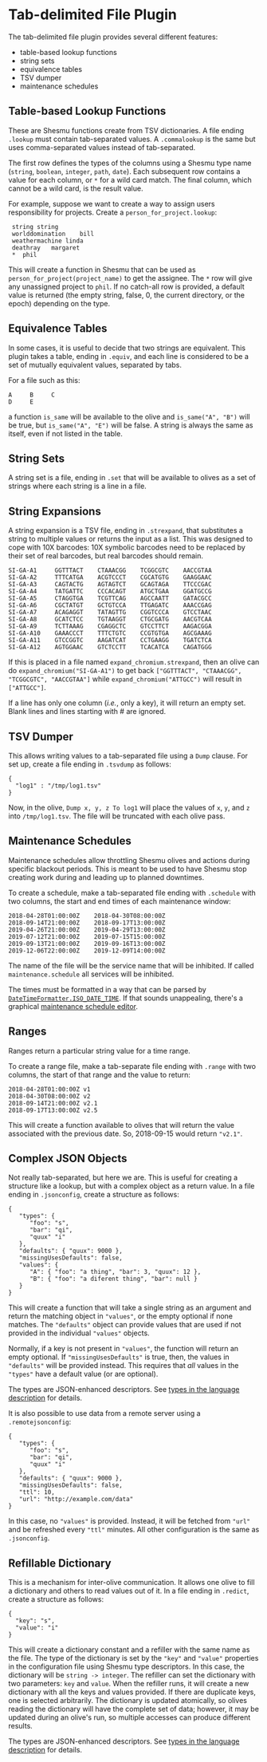 # Tab-delimited File Plugin
The tab-delimited file plugin provides several different features:

- table-based lookup functions
- string sets
- equivalence tables
- TSV dumper
- maintenance schedules

## Table-based Lookup Functions
These are Shesmu functions create from TSV dictionaries. A file ending
`.lookup` must contain tab-separated values. A `.commalookup` is the same but
uses comma-separated values instead of tab-separated.

 The first row defines the types of the columns using a Shesmu type name
(`string`, `boolean`, `integer`, `path`, `date`). Each subsequent row contains
a value for each column, or `*` for a wild card match. The final column, which
cannot be a wild card, is the result value.

For example, suppose we want to create a way to assign users responsibility for projects. Create a `person_for_project.lookup`:

     string	string
     worlddomination	bill
     weathermachine	linda
     deathray	margaret
     *	phil

This will create a function in Shesmu that can be used as
`person_for_project(project_name)` to get the assignee. The `*` row will give
any unassigned project to `phil`. If no catch-all row is provided, a default
value is returned (the empty string, false, 0, the current directory, or the
epoch) depending on the type.

## Equivalence Tables
In some cases, it is useful to decide that two strings are equivalent. This
plugin takes a table, ending in `.equiv`, and each line is considered to be a
set of mutually equivalent values, separated by tabs.

For a file such as this:

    A     B     C
    D     E

a function `is_same` will be available to the olive and `is_same("A", "B")`
will be true, but `is_same("A", "E")` will be false. A string is always the
same as itself, even if not listed in the table.

## String Sets
A string set is a file, ending in `.set` that will be available to olives as a
set of strings where each string is a line in a file.

## String Expansions
A string expansion is a TSV file, ending in `.strexpand`, that substitutes a
string to multiple values or returns the input as a list. This was designed to
cope with 10X barcodes: 10X symbolic barcodes need to be replaced by their set
of real barcodes, but real barcodes should remain.

    SI-GA-A1     GGTTTACT    CTAAACGG    TCGGCGTC    AACCGTAA
    SI-GA-A2     TTTCATGA    ACGTCCCT    CGCATGTG    GAAGGAAC
    SI-GA-A3     CAGTACTG    AGTAGTCT    GCAGTAGA    TTCCCGAC
    SI-GA-A4     TATGATTC    CCCACAGT    ATGCTGAA    GGATGCCG
    SI-GA-A5     CTAGGTGA    TCGTTCAG    AGCCAATT    GATACGCC
    SI-GA-A6     CGCTATGT    GCTGTCCA    TTGAGATC    AAACCGAG
    SI-GA-A7     ACAGAGGT    TATAGTTG    CGGTCCCA    GTCCTAAC
    SI-GA-A8     GCATCTCC    TGTAAGGT    CTGCGATG    AACGTCAA
    SI-GA-A9     TCTTAAAG    CGAGGCTC    GTCCTTCT    AAGACGGA
    SI-GA-A10    GAAACCCT    TTTCTGTC    CCGTGTGA    AGCGAAAG
    SI-GA-A11    GTCCGGTC    AAGATCAT    CCTGAAGG    TGATCTCA
    SI-GA-A12    AGTGGAAC    GTCTCCTT    TCACATCA    CAGATGGG

If this is placed in a file named `expand_chromium.strexpand`, then an olive
can do `expand_chromium("SI-GA-A1")` to get back `["GGTTTACT", "CTAAACGG",
"TCGGCGTC", "AACCGTAA"]` while `expand_chromium("ATTGCC")` will result in
`["ATTGCC"]`.

If a line has only one column (_i.e._, only a key), it will return an empty
set. Blank lines and lines starting with # are ignored.

## TSV Dumper
This allows writing values to a tab-separated file using a `Dump` clause. For
set up, create a file ending in `.tsvdump` as follows:

    {
      "log1" : "/tmp/log1.tsv"
    }

Now, in the olive, `Dump x, y, z To log1` will place the values of `x`, `y`,
and `z` into `/tmp/log1.tsv`.  The file will be truncated with each olive pass.

## Maintenance Schedules
Maintenance schedules allow throttling Shesmu olives and actions during specific blackout periods. This is meant to be used to have Shesmu stop creating work during and leading up to planned downtimes.

To create a schedule, make a tab-separated file ending with `.schedule` with
two columns, the start and end times of each maintenance window:

    2018-04-28T01:00:00Z	2018-04-30T08:00:00Z
    2018-09-14T21:00:00Z	2018-09-17T13:00:00Z
    2019-04-26T21:00:00Z	2019-04-29T13:00:00Z
    2019-07-12T21:00:00Z	2019-07-15T15:00:00Z
    2019-09-13T21:00:00Z	2019-09-16T13:00:00Z
    2019-12-06T22:00:00Z	2019-12-09T14:00:00Z

The name of the file will be the service name that will be inhibited. If called
`maintenance.schedule` all services will be inhibited.

The times must be formatted in a way that can be parsed by
[`DateTimeFormatter.ISO_DATE_TIME`](https://docs.oracle.com/javase/8/docs/api/java/time/format/DateTimeFormatter.html#ISO_DATE_TIME).
If that sounds unappealing, there's a graphical [maintenance schedule
editor](../maintenance-editor).

## Ranges
Ranges return a particular string value for a time range.

To create a range file, make a tab-separate file ending with `.range` with two
columns, the start of that range and the value to return:

    2018-04-28T01:00:00Z v1
    2018-04-30T08:00:00Z v2
    2018-09-14T21:00:00Z v2.1
    2018-09-17T13:00:00Z v2.5

This will create a function available to olives that will return the value
associated with the previous date. So, 2018-09-15 would return `"v2.1"`.

## Complex JSON Objects
Not really tab-separated, but here we are. This is useful for creating a
structure like a lookup, but with a complex object as a return value. In a file
ending in `.jsonconfig`, create a structure as follows:

    {
       "types": {
          "foo": "s",
          "bar": "qi",
          "quux" "i"
       },
       "defaults": { "quux": 9000 },
       "missingUsesDefaults": false,
       "values": {
          "A": { "foo": "a thing", "bar": 3, "quux": 12 },
          "B": { "foo": "a diferent thing", "bar": null }
       }
    }

This will create a function that will take a single string as an argument and
return the matching object in `"values"`, or the empty optional if none
matches. The `"defaults"` object can provide values that are used if not
provided in the individual `"values"` objects.

Normally, if a key is not present in `"values"`, the function will return an
empty optional. If `"missingUsesDefaults"` is true, then, the values in
`"defaults"` will be provided instead. This requires that *all* values in the
`"types"` have a default value (or are optional).

The types are JSON-enhanced descriptors. See [types in the language
description](../language.md#types) for details.

It is also possible to use data from a remote server using a `.remotejsonconfig`:

    {
       "types": {
          "foo": "s",
          "bar": "qi",
          "quux" "i"
       },
       "defaults": { "quux": 9000 },
       "missingUsesDefaults": false,
       "ttl": 10,
       "url": "http://example.com/data"
    }

In this case, no `"values"` is provided. Instead, it will be fetched from `"url"` and be refreshed
every `"ttl"` minutes. All other configuration is the same as `.jsonconfig`.

## Refillable Dictionary
This is a mechanism for inter-olive communication. It allows one olive to fill
a dictionary and others to read values out of it. In a file ending in
`.redict`, create a structure as follows:

    {
      "key": "s",
      "value": "i"
    }

This will create a dictionary constant and a refiller with the same name as the
file. The type of the dictionary is set by the `"key"` and `"value"` properties
in the configuration file using Shesmu type descriptors. In this case, the
dictionary will be `string -> integer`. The refiller can set the dictionary
with two parameters: `key` and `value`. When the refiller runs, it will create
a new dictionary with all the keys and values provided. If there are duplicate
keys, one is selected arbitrarily. The dictionary is updated atomically, so
olives reading the dictionary will have the complete set of data; however, it
may be updated during an olive's run, so multiple accesses can produce
different results.

The types are JSON-enhanced descriptors. See [types in the language
description](../language.md#types) for details.

